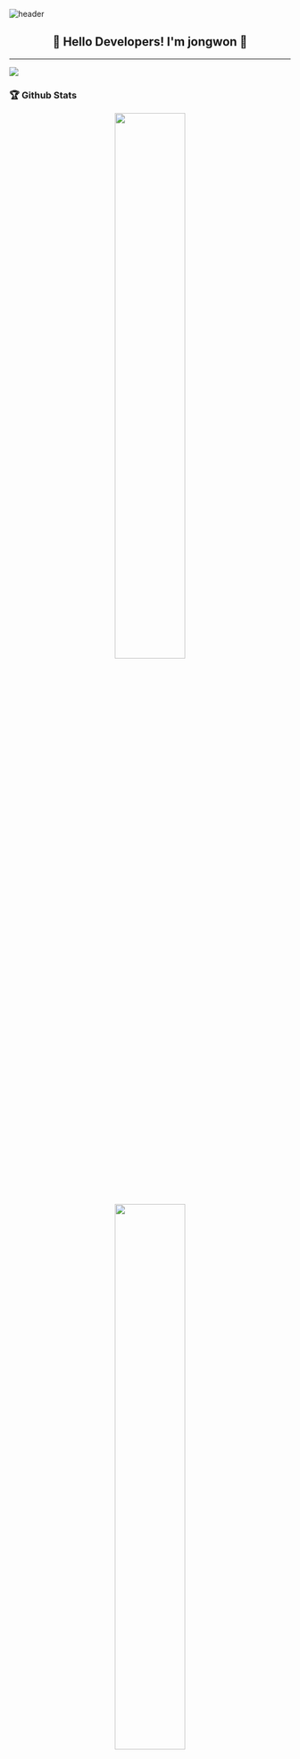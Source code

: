 ![header](https://capsule-render.vercel.app/api?type=waving&color=gradient&height=200&section=header&text=What's%20Up?&animation=twinkling&fontSize=40)

<h2 align="center">👋 Hello Developers! I'm jongwon 👋</h2>

---
<a href="https://hits.seeyoufarm.com"><img src="https://hits.seeyoufarm.com/api/count/incr/badge.svg?url=https%3A%2F%2Fgithub.com%2Fjjwon2149&count_bg=%2379C83D&title_bg=%23555555&icon=swift.svg&icon_color=%23E7E7E7&title=hits&edge_flat=false"/></a>                    
### 🏆 Github Stats

<p align="center">
  <img src="https://github-readme-stats.vercel.app/api?username=jjwon2149&show_icons=true&hide_border=true&theme=highcontrast" width="50%" />
  <img src="https://github-readme-streak-stats.herokuapp.com/?user=jjwon2149&theme=highcontrast" width="50%" />
</p>

---

### 🚀 Tech Stack

<p align="center">
  <img src="https://img.shields.io/badge/iOS-ffffff?style=flat-square&logo=iOS&logoColor=000000" height="20"/>
  <img src="https://img.shields.io/badge/Swift-F05138?style=flat-square&logo=Swift&logoColor=FFFFFF" height="20"/>
  <img src="https://img.shields.io/badge/UIKit-2396F3?style=flat-square&logo=UIKit&logoColor=FFFFFF" height="20"/>
  <img src="https://img.shields.io/badge/SwiftUI-0078D4?style=flat-square&logo=Swift&logoColor=FFFFFF" height="20"/>
  <img src="https://img.shields.io/badge/Xcode-147EFB?style=flat-square&logo=Xcode&logoColor=FFFFFF" height="20"/>
  <img src="https://img.shields.io/badge/Git-F05032?style=flat-square&logo=Git&logoColor=FFFFFF" height="20"/>
  <img src="https://img.shields.io/badge/CoreData-1572B6?style=flat-square&logo=CoreData&logoColor=FFFFFF" height="20"/>
  <img src="https://img.shields.io/badge/Realm-39477F?style=flat-square&logo=Realm&logoColor=FFFFFF" height="20"/>
  <img src="https://img.shields.io/badge/Firebase-FFCA28?style=flat-square&logo=Firebase&logoColor=FFFFFF" height="20"/>
  <img src="https://img.shields.io/badge/Combine-F05138?style=flat-square&logo=Swift&logoColor=FFFFFF" height="20"/>
  <img src="https://img.shields.io/badge/Alamofire-1D8FE1?style=flat-square&logo=Alamofire&logoColor=FFFFFF" height="20"/>
  <img src="https://img.shields.io/badge/Crashlytics-4254C4?style=flat-square&logo=Crashlytics&logoColor=FFFFFF" height="20"/>
<!-- 
<p align="center"> 
  <img src="https://github.com/jjwon2149/jjwon2149/blob/main/github-metrics.svg" alt="Metrics" width="70%">
</p>
   
<p align="center"> 
  <img src="https://profile-counter.glitch.me/jjwon2149/count.svg" alt="Visitor Count" align="center" /> 
</p>
-->

<a href="https://github.com/devxb/gitanimals">
  <img src="https://render.gitanimals.org/lines/jjwon2149?pet-id=1" width="1000" height="120"/>
</a>
